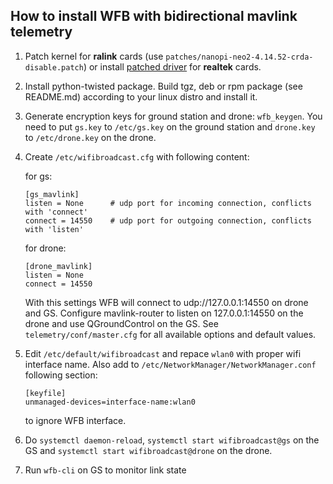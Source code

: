 How to install WFB with bidirectional mavlink telemetry
-------------------------------------------------------
1. Patch kernel for **ralink** cards (use `patches/nanopi-neo2-4.14.52-crda-disable.patch`) or install [patched driver](https://github.com/svpcom/rtl8812au) for **realtek** cards.
2. Install python-twisted package. Build tgz, deb or rpm package (see README.md) according to your linux distro and install it.
3. Generate encryption keys for ground station and drone: `wfb_keygen`. You need to put `gs.key` to `/etc/gs.key` on the ground station and `drone.key` to `/etc/drone.key` on the drone.
4. Create `/etc/wifibroadcast.cfg` with following content:

   for gs:
   ```
   [gs_mavlink]
   listen = None      # udp port for incoming connection, conflicts with 'connect'
   connect = 14550    # udp port for outgoing connection, conflicts with 'listen'
   ```
   for drone:
   ```
   [drone_mavlink]
   listen = None
   connect = 14550
   ```
   With this settings WFB will connect to udp://127.0.0.1:14550 on drone and GS.
   Configure mavlink-router to listen on 127.0.0.1:14550 on the drone and use QGroundControl on the GS.
   See `telemetry/conf/master.cfg` for all available options and default values.
5. Edit `/etc/default/wifibroadcast` and repace `wlan0` with proper wifi interface name. Also add to `/etc/NetworkManager/NetworkManager.conf` following section:
   ```
   [keyfile]
   unmanaged-devices=interface-name:wlan0
   ```
   to ignore WFB interface.
6. Do `systemctl daemon-reload`, `systemctl start wifibroadcast@gs` on the GS and `systemctl start wifibroadcast@drone` on the drone.
7. Run `wfb-cli` on GS to monitor link state